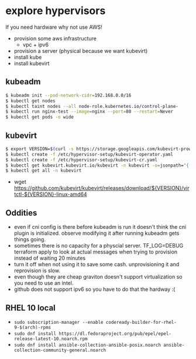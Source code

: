 # explore hypervisors

If you need hardware why not use AWS!

* provision some aws infrastructure
  * vpc + ipv6
* provision a server (physical because we want kubevirt)
* install kube
* install kubevirt

##  kubeadm 

```bash
$ kubeadm init --pod-network-cidr=192.168.0.0/16
$ kubectl get nodes
$ kubectl taint nodes --all node-role.kubernetes.io/control-plane-
$ kubectl run nginx-test --image=nginx --port=80 --restart=Never
$ kubectl get pods -o wide
```


## kubevirt

```bash
$ export VERSION=$(curl -s https://storage.googleapis.com/kubevirt-prow/release/kubevirt/kubevirt/stable.txt)
$ kubectl create -f /etc/hypervisor-setup/kubevirt-operator.yaml
$ kubectl create -f /etc/hypervisor-setup/kubevirt-cr.yaml
$ kubectl get kubevirt.kubevirt.io/kubevirt -n kubevirt -o=jsonpath="{.status.phase}"
$ kubectl get all -n kubevirt
```

* wget https://github.com/kubevirt/kubevirt/releases/download/${VERSION}/virtctl-${VERSION}-linux-amd64


## Oddities

* even if cni config is there before kubeadm is run it doesn't think the cni plugin is initialized. observe modifying it after running kubeadm gets things going.
* sometimes there is no capacity for a physcial server. TF_LOG=DEBUG terraform apply to look at actual messages when trying to provision instead of waiting 20 minutes
* turn it off when  not  using it to save some cash. unprovisioning it and reprovision is slow.
* even though they are cheap graviton doesn't support virtualization so you need to use an intel.
* github does not support ipv6 so you have to do that the hardway :(

## RHEL 10 local

* `sudo subscription-manager --enable codeready-builder-for-rhel-9-$(arch)-rpms`
* `sudo dnf install https://dl.fedoraproject.org/pub/epel/epel-release-latest-10.noarch.rpm`
* `sudo dnf install ansible-collection-ansible-posix.noarch ansible-collection-community-general.noarch`
